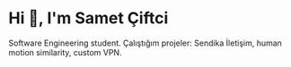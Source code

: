 # Hi 👋, I'm Samet Çiftci

Software Engineering student. Çalıştığım projeler: Sendika İletişim, human motion similarity, custom VPN.
